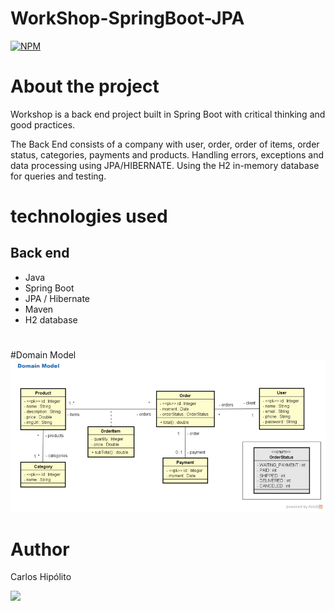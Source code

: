 

# WorkShop-SpringBoot-JPA

[![NPM](https://img.shields.io/npm/l/react)](https://github.com/Carloshipol/workshop-springboot-jpa/blob/main/LICENSE) 

# About the project

Workshop is a back end project built in Spring Boot with critical thinking and good practices.

The Back End consists of a company with user, order, order of items,  order status, categories, payments and products. Handling errors, exceptions and data processing using JPA/HIBERNATE. Using the H2 in-memory database for queries and testing.

# technologies used
## Back end
- Java
- Spring Boot
- JPA / Hibernate
- Maven
- H2 database
#

#Domain Model
![Domain Model](https://github.com/Carloshipol/assets/blob/main/domain%20model.png)



# Author


Carlos Hipólito

<a href="https://www.linkedin.com/in/carlos-hipol09?lipi=urn%3Ali%3Apage%3Ad_flagship3_profile_view_base_contact_details%3BQy7QC2wQRW6aXZGgsXRY5Q%3D%3D" target="_blank"><img src="https://img.shields.io/badge/LinkedIn-0077B5?style=for-the-badge&logo=linkedin&logoColor=white"></a>

